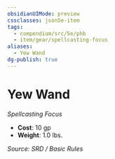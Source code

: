 ```yaml
---
obsidianUIMode: preview
cssclasses: json5e-item
tags:
  - compendium/src/5e/phb
  - item/gear/spellcasting-focus
aliases:
  - Yew Wand
dg-publish: true
---
```

# Yew Wand
*Spellcasting Focus*  

- **Cost**: 10 gp
- **Weight**: 1.0 lbs.

*Source: SRD / Basic Rules*